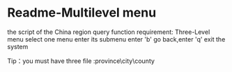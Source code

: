 # Readme-Multilevel menu
the script of the China region query
function requirement:
    Three-Level menu
	select one menu enter its submenu
	enter 'b' go back,enter 'q' exit the system
 
 Tip：you must have three file :province\city\county
